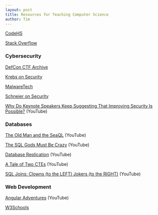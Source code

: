 ```yaml
---
layout: post
title: Resources for Teaching Computer Science
author: Tim
---
```


[CodeHS](https://codehs.com/)  

[Stack Overflow](https://stackoverflow.com/questions)  

### Cybersecurity  
[DefCon CTF Archive](https://archive.ooo/)  

[Krebs on Security](https://krebsonsecurity.com/)  

[MalwareTech](https://www.malwaretech.com/)  

[Schneier on Security](https://www.schneier.com/)  

[Why Do Keynote Speakers Keep Suggesting That Improving Security Is Possible?](https://www.youtube.com/watch?v=ajGX7odA87k) (YouTube)  

### Databases  
[The Old Man and the SeaQL](https://www.youtube.com/watch?v=9L5NDG2aOLE) (YouTube)  

[The SQL Gods Must Be Crazy](https://www.youtube.com/watch?v=6TMNCMvz7Ho&t=8s) (YouTube)  

[Database Replication](https://www.youtube.com/watch?v=PvyZW1sMWT8) (YouTube)  

[A Tale of Two CTEs](https://www.youtube.com/watch?v=o2P0XqbcOUM) (YouTube)  

[SQL Joins: Clowns (to the LEFT) Jokers (to the RIGHT)](https://www.youtube.com/watch?v=QA0-6IRS9hc) (YouTube)  

### Web Development  
[Angular Adventures](https://www.youtube.com/watch?v=LZIXFqUx7Ps) (YouTube)  

[W3Schools](https://www.w3schools.com/)  
